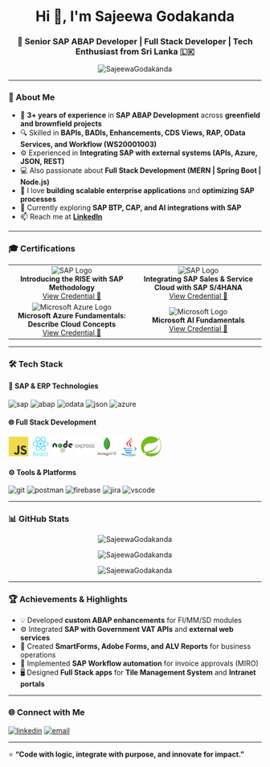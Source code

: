 <h1 align="center">Hi 👋, I'm Sajeewa Godakanda</h1>
<h3 align="center">🚀 Senior SAP ABAP Developer | Full Stack Developer | Tech Enthusiast from Sri Lanka 🇱🇰</h3>

<p align="center">
  <img src="https://komarev.com/ghpvc/?username=SajeewaGodakanda&label=Profile%20views&color=0e75b6&style=flat" alt="SajeewaGodakanda" />
</p>

---

### 💼 About Me

- 🧠 **3+ years of experience** in **SAP ABAP Development** across **greenfield and brownfield projects**  
- 🔍 Skilled in **BAPIs, BADIs, Enhancements, CDS Views, RAP, OData Services, and Workflow (WS20001003)**  
- ⚙️ Experienced in **Integrating SAP with external systems (APIs, Azure, JSON, REST)**  
- 💻 Also passionate about **Full Stack Development (MERN | Spring Boot | Node.js)**  
- 🧩 I love **building scalable enterprise applications** and **optimizing SAP processes**  
- 🌱 Currently exploring **SAP BTP, CAP, and AI integrations with SAP**  
- 📫 Reach me at **[LinkedIn](https://www.linkedin.com/in/sajeewa-godakanda-4ba77a1a4/)**  

---

### 🎓 Certifications

<table>
  <tr>
    <td align="center">
      <img src="https://1000logos.net/wp-content/uploads/2023/07/SAP-Logo.png" width="90" alt="SAP Logo"/><br>
      <b>Introducing the RISE with SAP Methodology</b><br>
      <a href="https://www.credly.com/badges/c6e67297-cb98-4f6b-ba2b-84c637db62b5/linked_in_profile" target="_blank">View Credential 🔗</a>
    </td>
    <td align="center">
      <img src="https://1000logos.net/wp-content/uploads/2023/07/SAP-Logo.png" width="90" alt="SAP Logo"/><br>
      <b>Integrating SAP Sales & Service Cloud with SAP S/4HANA</b><br>
      <a href="https://www.credly.com/badges/524b48ec-1529-421e-b129-655bef7650a9/linked_in_profile" target="_blank">View Credential 🔗</a>
    </td>
  </tr>
  <tr>
    <td align="center">
      <img src="https://upload.wikimedia.org/wikipedia/commons/a/a8/Microsoft_Azure_Logo.svg" width="90" alt="Microsoft Azure Logo"/><br>
      <b>Microsoft Azure Fundamentals: Describe Cloud Concepts</b><br>
      <a href="https://learn.microsoft.com/en-us/users/sajeewagodakanda-7000/achievements/juhyygrt?ref=https%3A%2F%2Fwww.linkedin.com%2F" target="_blank">View Credential 🔗</a>
    </td>
    <td align="center">
      <img src="https://upload.wikimedia.org/wikipedia/commons/4/44/Microsoft_logo.svg" width="90" alt="Microsoft Logo"/><br>
      <b>Microsoft AI Fundamentals</b><br>
      <a href="https://learn.microsoft.com/en-us/users/SajeewaGodakanda-7000/achievements/4GCWJ9PK?ref=https%3A%2F%2Fwww.linkedin.com%2F" target="_blank">View Credential 🔗</a>
    </td>
  </tr>
</table>

---

### 🛠️ Tech Stack

#### 🧩 **SAP & ERP Technologies**
<p align="left">
  <img src="https://upload.wikimedia.org/wikipedia/commons/5/59/SAP_2011_logo.svg" alt="sap" width="50" height="50"/> 
  <img src="https://www.vectorlogo.zone/logos/sap/sap-icon.svg" alt="abap" width="45" height="45"/>
  <img src="https://www.svgrepo.com/show/362240/odata.svg" alt="odata" width="40" height="40"/> 
  <img src="https://cdn.worldvectorlogo.com/logos/json.svg" alt="json" width="40" height="40"/>
  <img src="https://www.vectorlogo.zone/logos/microsoft_azure/microsoft_azure-icon.svg" alt="azure" width="40" height="40"/>
</p>

#### 🌐 **Full Stack Development**
<p align="left">
  <img src="https://raw.githubusercontent.com/devicons/devicon/master/icons/javascript/javascript-original.svg" alt="js" width="40" height="40"/>
  <img src="https://raw.githubusercontent.com/devicons/devicon/master/icons/react/react-original-wordmark.svg" alt="react" width="40" height="40"/>
  <img src="https://raw.githubusercontent.com/devicons/devicon/master/icons/nodejs/nodejs-original-wordmark.svg" alt="nodejs" width="40" height="40"/>
  <img src="https://raw.githubusercontent.com/devicons/devicon/master/icons/express/express-original-wordmark.svg" alt="express" width="40" height="40"/>
  <img src="https://raw.githubusercontent.com/devicons/devicon/master/icons/mongodb/mongodb-original-wordmark.svg" alt="mongodb" width="40" height="40"/>
  <img src="https://raw.githubusercontent.com/devicons/devicon/master/icons/java/java-original.svg" alt="java" width="40" height="40"/>
  <img src="https://raw.githubusercontent.com/devicons/devicon/master/icons/spring/spring-original.svg" alt="spring" width="40" height="40"/>
</p>

#### ⚙️ **Tools & Platforms**
<p align="left">
  <img src="https://www.vectorlogo.zone/logos/git-scm/git-scm-icon.svg" alt="git" width="40" height="40"/>
  <img src="https://www.vectorlogo.zone/logos/getpostman/getpostman-icon.svg" alt="postman" width="40" height="40"/>
  <img src="https://www.vectorlogo.zone/logos/firebase/firebase-icon.svg" alt="firebase" width="40" height="40"/>
  <img src="https://cdn.worldvectorlogo.com/logos/jira-1.svg" alt="jira" width="40" height="40"/>
  <img src="https://cdn.worldvectorlogo.com/logos/visual-studio-code-1.svg" alt="vscode" width="40" height="40"/>
</p>

---

### 📊 GitHub Stats

<p align="center">
  <img src="https://github-readme-stats.vercel.app/api?username=SajeewaGodakanda&show_icons=true&theme=tokyonight" alt="SajeewaGodakanda" />
</p>
<p align="center">
  <img src="https://github-readme-streak-stats.herokuapp.com/?user=SajeewaGodakanda&theme=tokyonight" alt="SajeewaGodakanda" />
</p>
<p align="center">
  <img src="https://github-readme-stats.vercel.app/api/top-langs?username=SajeewaGodakanda&show_icons=true&locale=en&layout=compact&theme=tokyonight" alt="SajeewaGodakanda" />
</p>

---

### 🏆 Achievements & Highlights
- 💡 Developed **custom ABAP enhancements** for FI/MM/SD modules  
- ⚙️ Integrated **SAP with Government VAT APIs** and **external web services**  
- 🧾 Created **SmartForms, Adobe Forms, and ALV Reports** for business operations  
- 🔄 Implemented **SAP Workflow automation** for invoice approvals (MIRO)  
- 🖥️ Designed **Full Stack apps** for **Tile Management System** and **Intranet portals**  

---

### 🌐 Connect with Me
<p align="left">
<a href="https://www.linkedin.com/in/sajeewa-godakanda-4ba77a1a4/"><img align="center" src="https://cdn.jsdelivr.net/gh/devicons/devicon/icons/linkedin/linkedin-original.svg" alt="linkedin" height="40" width="40" /></a>
<a href="mailto:sajeewagodakanda@gmail.com" target="blank"><img align="center" src="https://cdn-icons-png.flaticon.com/512/281/281769.png" alt="email" height="40" width="40" /></a>
</p>

---

⭐ **“Code with logic, integrate with purpose, and innovate for impact.”**
